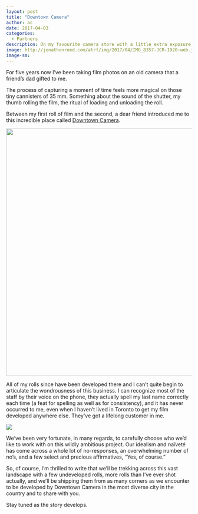 ```yaml
---
layout: post
title: "Downtown Camera"
author: ac
date: 2017-04-03
categories:
  - Partners
description: On my favourite camera store with a little extra exposure.
image: http://jonathonreed.com/atrf/img/2017/04/IMG_8357-JCR-1920-web.jpg
image-sm:
---
```


For five years now I&rsquo;ve been taking film photos on an old camera that a friend&rsquo;s dad gifted to me.

The process of capturing a moment of time feels more magical on those tiny cannisters of 35 mm. Something about the sound of the shutter, my thumb rolling the film, the ritual of loading and unloading the roll.

Between my first roll of film and the second, a dear friend introduced me to this incredible place called <a href="http://downtowncamera.com" target="blank">Downtown Camera</a>.

<a href="http://downtowncamera.com" target="blank"><img src="http://jonathonreed.com/atrf/img/2017/04/downtown-camera-672-web.png" class="logo" width="672"></a>

All of my rolls since have been developed there and I can&rsquo;t quite begin to articulate the wondrousness of this business. I can recognize most of the staff by their voice on the phone, they actually spell my last name correctly each time (a feat for spelling as well as for consistency), and it has never occurred to me, even when I haven&rsquo;t lived in Toronto to get my film developed anywhere else. They&rsquo;ve got a lifelong customer in me.

<img src="http://jonathonreed.com/atrf/img/2017/04/03-02-AC-2000-WEB.jpg">

We&rsquo;ve been very fortunate, in many regards, to carefully choose who we&rsquo;d like to work with on this wildly ambitious project. Our idealism and na&iuml;vet&eacute; has come across a whole lot of no-responses, an overwhelming number of no&rsquo;s, and a few select and precious affirmatives, &ldquo;Yes, of course.&rdquo;

So, of course, I&rsquo;m thrilled to write that we&rsquo;ll be trekking across this vast landscape with a few undeveloped rolls, more rolls than I&rsquo;ve ever shot actually, and we&rsquo;ll be shipping them from as many corners as we encounter to be developed by Downtown Camera in the most diverse city in the country and to share with you.

Stay tuned as the story develops.